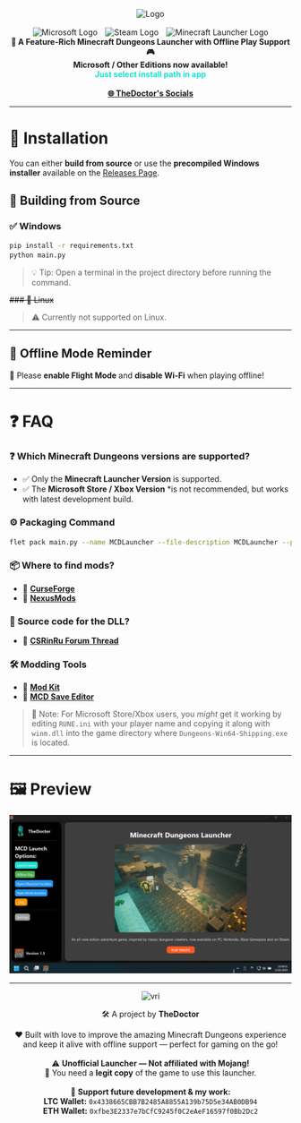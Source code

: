 <p align="center">
  <picture>
    <source media="(prefers-color-scheme: dark)" srcset="assets/Minecraft_Dungeons_Ultimate_Edition.png" width="400px">
    <img src="docs/source/_static/logo-light.png" alt="Logo" width="400px">
  </picture>
</p>

<p align="center">
  <img src="https://upload.wikimedia.org/wikipedia/commons/4/44/Microsoft_logo.svg" alt="Microsoft Logo" width="70px" style="vertical-align:middle;margin-right:10px;">
  <img src="https://upload.wikimedia.org/wikipedia/commons/8/83/Steam_icon_logo.svg" alt="Steam Logo" width="70px" style="vertical-align:middle;margin-right:10px;">
  <!-- Use a reliable PNG for Minecraft Launcher icon -->
  <img src="https://cdn2.steamgriddb.com/icon/0678c572b0d5597d2d4a6b5bd135754c/32/1024x1024.png" alt="Minecraft Launcher Logo" width="70px" style="vertical-align:middle;">
  <br>
  <strong>🧱 A Feature-Rich Minecraft Dungeons Launcher with Offline Play Support 🎮</strong>
  <br>
  <strong>Microsoft / Other Editions now available!<br>
  <span style="color:#18e2d5">Just select install path in app</span></strong>
  <br><br>
  <a href="https://thedoctor.ct.ws"><strong>🌐 TheDoctor's Socials</strong></a>
</p>

---

# 🚀 Installation

You can either **build from source** or use the **precompiled Windows installer** available on the [Releases Page](https://github.com/yourrepo/releases).

## 🔧 Building from Source

### ✅ Windows
```bash
pip install -r requirements.txt
python main.py
```

> 💡 Tip: Open a terminal in the project directory before running the command.

~~### 🐧 Linux~~  
> ⚠️ Currently not supported on Linux.

---

## 📴 Offline Mode Reminder  
🔌 Please **enable Flight Mode** and **disable Wi-Fi** when playing offline!

---

# ❓ FAQ

### ❓ Which Minecraft Dungeons versions are supported?
- ✅ Only the **Minecraft Launcher Version** is supported.  
- ✅ The **Microsoft Store / Xbox Version** *is not recommended, but works with latest development build.

### ⚙️ Packaging Command
```bash
flet pack main.py --name MCDLauncher --file-description MCDLauncher --product-name MCD_Launcher --icon ./assets/favicon.ico
```

### 📦 Where to find mods?
- 🔗 [**CurseForge**](https://www.curseforge.com/minecraft-dungeons)  
- 🔗 [**NexusMods**](https://www.nexusmods.com/minecraftdungeons)

### 🧩 Source code for the DLL?
- 🧵 [**CSRinRu Forum Thread**](https://cs.rin.ru/forum/viewtopic.php?f=10&t=97669&hilit=minecraft+dungeons)

### 🛠️ Modding Tools
- 🧰 [**Mod Kit**](https://www.curseforge.com/minecraft-dungeons/utility/dungeons-mod-kit)  
- 💾 [**MCD Save Editor**](https://github.com/CutFlame/MCDSaveEdit)

> 📝 Note: For Microsoft Store/Xbox users, you *might* get it working by editing `RUNE.ini` with your player name and copying it along with `winm.dll` into the game directory where `Dungeons-Win64-Shipping.exe` is located.

---

# 🖼️ Preview

<p align="center">
  <img src="./assets/MCD_Launcher_Preview.png" alt="Launcher Preview" width="600px">
</p>

---

<p align="center">
  <img src="https://avatars.githubusercontent.com/u/88980346?v=4" alt="vri" width="110px">
</p>

<p align="center">
  🛠️ A project by <strong>TheDoctor</strong>
</p>

<p align="center">
  ❤️ Built with love to improve the amazing Minecraft Dungeons experience and keep it alive with offline support — perfect for gaming on the go!<br><br>
  ⚠️ <strong>Unofficial Launcher — Not affiliated with Mojang!</strong><br>
  🎫 You need a <strong>legit copy</strong> of the game to use this launcher.<br><br>
  🙏 <strong>Support future development & my work:</strong><br>
  <strong>LTC Wallet:</strong> <code>0x4338665CBB7B2485A8855A139b75D5e34AB0DB94</code><br>
  <strong>ETH Wallet:</strong> <code>0xfbe3E2337e7bCfC9245f0C2eAeF16597f0Bb2Dc2</code>
</p>



